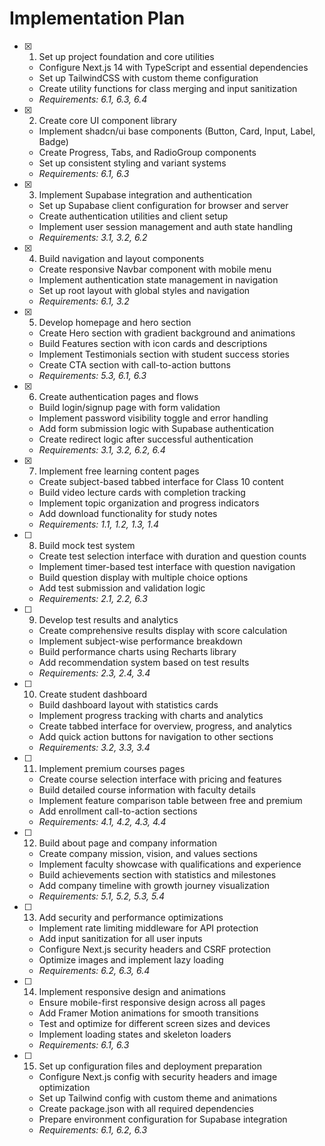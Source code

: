 # Implementation Plan

- [x] 1. Set up project foundation and core utilities


  - Configure Next.js 14 with TypeScript and essential dependencies
  - Set up TailwindCSS with custom theme configuration
  - Create utility functions for class merging and input sanitization
  - _Requirements: 6.1, 6.3, 6.4_


- [x] 2. Create core UI component library

  - Implement shadcn/ui base components (Button, Card, Input, Label, Badge)
  - Create Progress, Tabs, and RadioGroup components
  - Set up consistent styling and variant systems
  - _Requirements: 6.1, 6.3_

- [x] 3. Implement Supabase integration and authentication

  - Set up Supabase client configuration for browser and server
  - Create authentication utilities and client setup
  - Implement user session management and auth state handling
  - _Requirements: 3.1, 3.2, 6.2_


- [x] 4. Build navigation and layout components

  - Create responsive Navbar component with mobile menu
  - Implement authentication state management in navigation
  - Set up root layout with global styles and navigation
  - _Requirements: 6.1, 3.2_

- [x] 5. Develop homepage and hero section


  - Create Hero section with gradient background and animations
  - Build Features section with icon cards and descriptions
  - Implement Testimonials section with student success stories
  - Create CTA section with call-to-action buttons
  - _Requirements: 5.3, 6.1, 6.3_

- [x] 6. Create authentication pages and flows


  - Build login/signup page with form validation
  - Implement password visibility toggle and error handling
  - Add form submission logic with Supabase authentication
  - Create redirect logic after successful authentication
  - _Requirements: 3.1, 3.2, 6.2, 6.4_

- [x] 7. Implement free learning content pages


  - Create subject-based tabbed interface for Class 10 content
  - Build video lecture cards with completion tracking
  - Implement topic organization and progress indicators
  - Add download functionality for study notes
  - _Requirements: 1.1, 1.2, 1.3, 1.4_

- [ ] 8. Build mock test system


  - Create test selection interface with duration and question counts
  - Implement timer-based test interface with question navigation
  - Build question display with multiple choice options
  - Add test submission and validation logic
  - _Requirements: 2.1, 2.2, 6.3_

- [ ] 9. Develop test results and analytics
  - Create comprehensive results display with score calculation
  - Implement subject-wise performance breakdown
  - Build performance charts using Recharts library
  - Add recommendation system based on test results
  - _Requirements: 2.3, 2.4, 3.4_

- [ ] 10. Create student dashboard
  - Build dashboard layout with statistics cards
  - Implement progress tracking with charts and analytics
  - Create tabbed interface for overview, progress, and analytics
  - Add quick action buttons for navigation to other sections
  - _Requirements: 3.2, 3.3, 3.4_

- [ ] 11. Implement premium courses pages
  - Create course selection interface with pricing and features
  - Build detailed course information with faculty details
  - Implement feature comparison table between free and premium
  - Add enrollment call-to-action sections
  - _Requirements: 4.1, 4.2, 4.3, 4.4_

- [ ] 12. Build about page and company information
  - Create company mission, vision, and values sections
  - Implement faculty showcase with qualifications and experience
  - Build achievements section with statistics and milestones
  - Add company timeline with growth journey visualization
  - _Requirements: 5.1, 5.2, 5.3, 5.4_

- [ ] 13. Add security and performance optimizations
  - Implement rate limiting middleware for API protection
  - Add input sanitization for all user inputs
  - Configure Next.js security headers and CSRF protection
  - Optimize images and implement lazy loading
  - _Requirements: 6.2, 6.3, 6.4_

- [ ] 14. Implement responsive design and animations


  - Ensure mobile-first responsive design across all pages
  - Add Framer Motion animations for smooth transitions
  - Test and optimize for different screen sizes and devices
  - Implement loading states and skeleton loaders
  - _Requirements: 6.1, 6.3_

- [ ] 15. Set up configuration files and deployment preparation
  - Configure Next.js config with security headers and image optimization
  - Set up Tailwind config with custom theme and animations
  - Create package.json with all required dependencies
  - Prepare environment configuration for Supabase integration
  - _Requirements: 6.1, 6.2, 6.3_